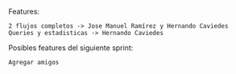 Features:

    2 flujos completos -> Jose Manuel Ramírez y Hernando Caviedes
    Queries y estadisticas -> Hernando Caviedes
    

Posibles features del siguiente sprint:

    Agregar amigos

